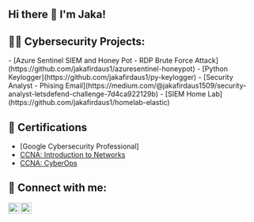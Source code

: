 ## Hi there 👋 I'm Jaka!

<h2>👨‍💻 Cybersecurity Projects:</h2>
  - [Azure Sentinel SIEM and Honey Pot - RDP Brute Force Attack](https://github.com/jakafirdaus1/azuresentinel-honeypot)
  - [Python Keylogger](https://github.com/jakafirdaus1/py-keylogger)
  - [Security Analyst - Phising Email](https://medium.com/@jakafirdaus1509/security-analyst-letsdefend-challenge-7d4ca922129b)
  - [SIEM Home Lab](https://github.com/jakafirdaus1/homelab-elastic)

<h2>📄 Certifications</h2>

- [Google Cybersecurity Professional]
- [CCNA: Introduction to Networks](https://drive.google.com/file/d/1queXVtExS2msY_WERdpJmpSamW63Atha/view?usp=drive_link)
- [CCNA: CyberOps](https://drive.google.com/file/d/1DsOd40b4JCHragrpkJQHZBgUApygbq2-/view?usp=drive_link)


<h2> 🤳 Connect with me:</h2>


[<img align="left" alt="JoshMadakor | LinkedIn" width="22px" src="https://cdn.jsdelivr.net/npm/simple-icons@v3/icons/linkedin.svg" />][linkedin]
[<img align="left" alt="JoshMadakor | Instagram" width="22px" src="https://cdn.jsdelivr.net/npm/simple-icons@v3/icons/instagram.svg" />][instagram]


[instagram]: https://www.instagram.com/jakafirdausty/
[linkedin]: https://linkedin.com/in/jakafirdaus

<!--
**joshmadakor1/joshmadakor1** is a ✨ _special_ ✨ repository because its `README.md` (this file) appears on your GitHub profile.

Here are some ideas to get you started:

- 🔭 I’m currently working on ...
- 🌱 I’m currently learning ...
- 👯 I’m looking to collaborate on ...
- 🤔 I’m looking for help with ...
- 💬 Ask me about ...
- 📫 How to reach me: ...
- 😄 Pronouns: ...
- ⚡ Fun fact: ...
-->

<!--
**jakafirdaus1/jakafirdaus1** is a ✨ _special_ ✨ repository because its `README.md` (this file) appears on your GitHub profile.

Here are some ideas to get you started:

- 🔭 I’m currently working on ...
- 🌱 I’m currently learning ...
- 👯 I’m looking to collaborate on ...
- 🤔 I’m looking for help with ...
- 💬 Ask me about ...
- 📫 How to reach me: ...
- 😄 Pronouns: ...
- ⚡ Fun fact: ...
-->
